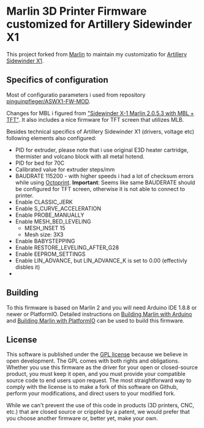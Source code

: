 # Marlin 3D Printer Firmware customized for Artillery Sidewinder X1

This project forked from [Marlin](https://github.com/MarlinFirmware/Marlin) to maintain my customizatio for [Artillery Sidewinder X1](https://artillery3d.com/artillery-sidewinder-x1-sw-x1-3d-printer-300x300x400mm-large-plus-size-high-precision-dual-z-axis-tft-touch-screen-p0013.html). 

## Specifics of configuration

Most of configuratio parameters i used from repository [pinguinpfleger/ASWX1-FW-MOD](https://github.com/pinguinpfleger/ASWX1-FW-MOD).

Changes for MBL i figured from  ["Sidewinder X-1 Marlin 2.0.5.3 with MBL + TFT"](https://forum.fulament.com/t/m1hyn1l). It also includes a nice firmware for TFT screen that utilizes MLB.

Besides technical specifics of Artillery Sidewinder X1 (drivers, voltage etc) following elements also configured:
   * PID for extruder, please note that i use original E3D heater cartridge, thermister and volcano block with all metal hotend.
   * PID for bed for 70C
   * Calibrated value for extruder steps/mm
   * BAUDRATE 115200 - with higher speeds i had a lot of checksum errors while using [Octoprint](https://octoprint.org/). __Important__: Seems like same BAUDERATE should be configured for TFT screen, otherwise it is not able to connect to printer.  
   * Enable CLASSIC_JERK
   * Enable S_CURVE_ACCELERATION
   * Enable PROBE_MANUALLY
   * Enable MESH_BED_LEVELING
      * MESH_INSET 15
      * Mesh size: 3X3
   * Enable BABYSTEPPING
   * Enable RESTORE_LEVELING_AFTER_G28
   * Enable EEPROM_SETTINGS
   * Enable LIN_ADVANCE, but LIN_ADVANCE_K is set to 0.00 (effectivly disbles it)
   * 




## Building 
To this firmware is based on Marlin 2 and you will need Arduino IDE 1.8.8 or newer or PlatformIO. Detailed instructions on [Building Marlin with Arduino](https://marlinfw.org/docs/basics/install_arduino.html) and [Building Marlin with PlatformIO](https://marlinfw.org/docs/basics/install_rearm.html) can be used to build this firmware.

## License

This software is published under the [GPL license](/LICENSE) because we believe in open development. The GPL comes with both rights and obligations. Whether you use this firmware as the driver for your open or closed-source product, you must keep it open, and you must provide your compatible source code to end users upon request. The most straightforward way to comply with the license is to make a fork of this software on Github, perform your modifications, and direct users to your modified fork.

While we can't prevent the use of this code in products (3D printers, CNC, etc.) that are closed source or crippled by a patent, we would prefer that you choose another firmware or, better yet, make your own.
